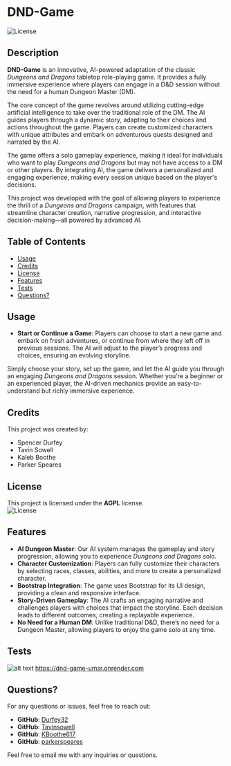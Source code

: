 # DND-Game

![License](https://img.shields.io/badge/license-AGPL-blue)

## Description
**DND-Game** is an innovative, AI-powered adaptation of the classic *Dungeons and Dragons* tabletop role-playing game. It provides a fully immersive experience where players can engage in a D&D session without the need for a human Dungeon Master (DM). 

The core concept of the game revolves around utilizing cutting-edge artificial intelligence to take over the traditional role of the DM. The AI guides players through a dynamic story, adapting to their choices and actions throughout the game. Players can create customized characters with unique attributes and embark on adventurous quests designed and narrated by the AI.

The game offers a solo gameplay experience, making it ideal for individuals who want to play *Dungeons and Dragons* but may not have access to a DM or other players. By integrating AI, the game delivers a personalized and engaging experience, making every session unique based on the player's decisions.

This project was developed with the goal of allowing players to experience the thrill of a *Dungeons and Dragons* campaign, with features that streamline character creation, narrative progression, and interactive decision-making—all powered by advanced AI.

## Table of Contents
- [Usage](#usage)
- [Credits](#credits)
- [License](#license)
- [Features](#features)
- [Tests](#tests)
- [Questions?](#questions)

## Usage
- **Start or Continue a Game**: Players can choose to start a new game and embark on fresh adventures, or continue from where they left off in previous sessions. The AI will adjust to the player’s progress and choices, ensuring an evolving storyline.
  
Simply choose your story, set up the game, and let the AI guide you through an engaging *Dungeons and Dragons* session. Whether you're a beginner or an experienced player, the AI-driven mechanics provide an easy-to-understand but richly immersive experience.

## Credits
This project was created by:
- Spencer Durfey
- Tavin Sowell
- Kaleb Boothe
- Parker Speares

## License
This project is licensed under the **AGPL** license.  
![License](https://img.shields.io/badge/license-AGPL-blue)

## Features
- **AI Dungeon Master**: Our AI system manages the gameplay and story progression, allowing you to experience *Dungeons and Dragons* solo.
- **Character Customization**: Players can fully customize their characters by selecting races, classes, abilities, and more to create a personalized character.
- **Bootstrap Integration**: The game uses Bootstrap for its UI design, providing a clean and responsive interface.
- **Story-Driven Gameplay**: The AI crafts an engaging narrative and challenges players with choices that impact the storyline. Each decision leads to different outcomes, creating a replayable experience.
- **No Need for a Human DM**: Unlike traditional D&D, there’s no need for a Dungeon Master, allowing players to enjoy the game solo at any time.


## Tests
![alt text](chrome_rBnDtv9cGg.gif)
https://dnd-game-umsr.onrender.com
## Questions?
For any questions or issues, feel free to reach out:

- **GitHub**: [Durfey32](https://github.com/)
- **GitHub**: [Tavinsowell](https://github.com/)
- **GitHub**: [KBoothe617](https://github.com/)
- **GitHub**: [parkerspeares](https://github.com/)

Feel free to email me with any inquiries or questions.